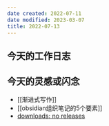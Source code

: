 ```yaml
---
date created: 2022-07-11
date modified: 2023-03-07
title: 2022-07-13
---
```


## 今天的工作日志

## 今天的灵感或闪念

- [[渐进式写作]]
- [[obsidian组织笔记的5个要素]]
- [downloads: no releases](https://img.shields.io/github/downloads/oldwinter/knowledge-garden/total)
